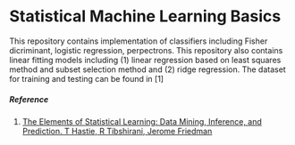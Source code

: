 # Statistical Machine Learning Basics

This repository contains implementation of classifiers including Fisher dicriminant, logistic regression, perpectrons. This repository also contains linear fitting models including (1) linear regression based on least squares method and subset selection method and (2) ridge regression. The dataset for training and testing can be found in [1]


##### Reference
1. [The Elements of Statistical Learning: Data Mining, Inference, and Prediction. T Hastie, R Tibshirani, Jerome Friedman](http://statweb.stanford.edu/~tibs/ElemStatLearn/)
